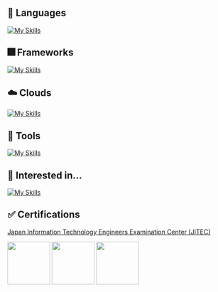 ## :speech_balloon: Languages
[![My Skills](https://skillicons.dev/icons?i=ts,cs)](https://skillicons.dev)

## :fireworks: Frameworks
[![My Skills](https://skillicons.dev/icons?i=react,nextjs,tailwind,electron,vite)](https://skillicons.dev)

## :cloud: Clouds
[![My Skills](https://skillicons.dev/icons?i=firebase)](https://skillicons.dev)

## :wrench: Tools
[![My Skills](https://skillicons.dev/icons?i=vscode,neovim,git,github,netlify,vercel)](https://skillicons.dev)

## :satellite: Interested in...
[![My Skills](https://skillicons.dev/icons?i=remix,astro)](https://skillicons.dev)

## :white_check_mark: Certifications
[Japan Information Technology Engineers Examination Center (JITEC)](https://www.ipa.go.jp/shiken/index.html)

[<img src="https://unofficial-ipa-exam-badges.vercel.app/ja/icon/db/2019/spring" width=96/>](https://github.com/kedama-t/Unofficial-IPA-Exam-Badges)
[<img src="https://unofficial-ipa-exam-badges.vercel.app/ja/icon/sa/2021/spring" width=96/>](https://github.com/kedama-t/Unofficial-IPA-Exam-Badges)
[<img src="https://unofficial-ipa-exam-badges.vercel.app/ja/icon/pm/2021/autumn" width=96/>](https://github.com/kedama-t/Unofficial-IPA-Exam-Badges)
